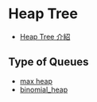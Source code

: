 # Heap Tree

- [Heap Tree 介紹](introduction.md)

## Type of Queues

- [max heap](./max_heap.py)
- [binomial_heap](./binomial_heap/)
